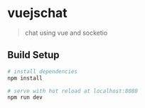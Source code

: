 # vuejschat

> chat using vue and socketio

## Build Setup

``` bash
# install dependencies
npm install

# serve with hot reload at localhost:8080
npm run dev

